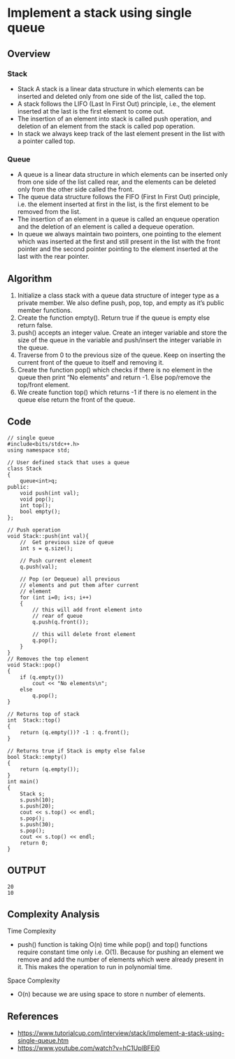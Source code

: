 # Implement a stack using single queue

## Overview 
### Stack
- Stack A stack is a linear data structure in which elements can be inserted and deleted only from one side of the list, called the top. 
- A stack follows the LIFO (Last In First Out) principle, i.e., the element inserted at the last is the first element to come out. 
- The insertion of an element into stack is called push operation, and deletion of an element from the stack is called pop operation. 
- In stack we always keep track of the last element present in the list with a pointer called top.

### Queue 
- A queue is a linear data structure in which elements can be inserted only from one side of the list called rear, and the elements can be deleted only from the other side called the front. 
- The queue data structure follows the FIFO (First In First Out) principle, i.e. the element inserted at first in the list, is the first element to be removed from the list. 
- The insertion of an element in a queue is called an enqueue operation and the deletion of an element is called a dequeue operation. 
- In queue we always maintain two pointers, one pointing to the element which was inserted at the first and still present in the list with the front pointer and the second pointer pointing to the element inserted at the last with the rear pointer.

## Algorithm

1) Initialize a class stack with a queue data structure of integer type as a private member. We also define push, pop, top, and empty as it’s public member functions.
2) Create the function empty(). Return true if the queue is empty else return false.
3) push() accepts an integer value. Create an integer variable and store the size of the queue in the variable and push/insert the integer variable in the queue.
4) Traverse from 0 to the previous size of the queue. Keep on inserting the current front of the queue to itself and removing it.
5) Create the function pop() which checks if there is no element in the queue then print “No elements” and return -1. Else pop/remove the top/front element.
6) We create function top() which returns -1 if there is no element in the queue else return the front of the queue.


## Code
```
// single queue
#include<bits/stdc++.h>
using namespace std;
 
// User defined stack that uses a queue
class Stack
{
    queue<int>q;
public:
    void push(int val);
    void pop();
    int top();
    bool empty();
};
 
// Push operation
void Stack::push(int val){
    //  Get previous size of queue
    int s = q.size();
 
    // Push current element
    q.push(val);
 
    // Pop (or Dequeue) all previous
    // elements and put them after current
    // element
    for (int i=0; i<s; i++)
    {
        // this will add front element into
        // rear of queue
        q.push(q.front());
 
        // this will delete front element
        q.pop();
    }
}
// Removes the top element
void Stack::pop()
{
    if (q.empty())
        cout << "No elements\n";
    else
        q.pop();
}
 
// Returns top of stack
int  Stack::top()
{
    return (q.empty())? -1 : q.front();
}
 
// Returns true if Stack is empty else false
bool Stack::empty()
{
    return (q.empty());
}
int main()
{
    Stack s;
    s.push(10);
    s.push(20);
    cout << s.top() << endl;
    s.pop();
    s.push(30);
    s.pop();
    cout << s.top() << endl;
    return 0;
}
```

## OUTPUT
```
20
10
```



## Complexity Analysis
Time Complexity
- push() function is taking O(n) time while pop() and top() functions require constant time only i.e. O(1). Because for pushing an element we remove and add the number of elements which were already present in it. This makes the operation to run in polynomial time.

Space Complexity
- O(n) because we are using space to store n number of elements.

## References
- https://www.tutorialcup.com/interview/stack/implement-a-stack-using-single-queue.htm
- https://www.youtube.com/watch?v=hC1UplBFEj0